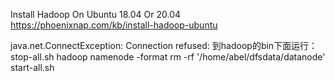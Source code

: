Install Hadoop On Ubuntu 18.04 Or 20.04
https://phoenixnap.com/kb/install-hadoop-ubuntu


java.net.ConnectException: Connection refused:
到hadoop的bin下面运行：
stop-all.sh
hadoop namenode -format
rm -rf  '/home/abel/dfsdata/datanode'
start-all.sh